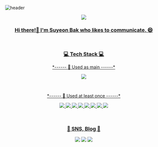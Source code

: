 ![header](https://capsule-render.vercel.app/api?type=soft&color=FFD3E3&height=150&section=header&text=SuyeonBak&fontSize=70&animation=twinkling&fontColor=FFFFFF)


<p align="center">
  <a href="https://github.com/Suyeon-B"><img src="https://hits.seeyoufarm.com/api/count/incr/badge.svg?url=https%3A%2F%2Fgithub.com%2FSuyeon-B&count_bg=%23FF8BA7&title_bg=%23555555&icon=github.svg&icon_color=%23E7E7E7&title=hits&edge_flat=false">
</p>
  
<h3 align="center">Hi there!👋 I'm Suyeon Bak who likes to communicate. 😄</h3>

<br>

<h3 align="center">💻 Tech Stack 💻</h3>


<p align="center">*------ 🌳 Used as main ------*</p>
<p align="center">
  <img src="https://img.shields.io/badge/Python-3766AB?style=flat-square&logo=Python&logoColor=white">
</p>
<br>

<p align="center">*------ 🌱 Used at least once ------*</p>
<p align="center">
  <img src="https://img.shields.io/badge/Java-007396?style=flat-square&logo=Java&logoColor=white">
  <img src="https://img.shields.io/badge/C-A8B9CC?style=flat-square&logo=C&logoColor=white">
  <img src="https://img.shields.io/badge/Javascript-ffb13b?style=flat-square&logo=javascript&logoColor=white">
  <img src="https://img.shields.io/badge/css-1572B6?style=flat-square&logo=css3&logoColor=white">
  <img src="https://img.shields.io/badge/Mysql-E6B91E?style=flat-square&logo=MySql&logoColor=white">
  <img src="https://img.shields.io/badge/aws-333664?style=flat-square&logo=amazon-aws&logoColor=white">
  <img src="https://img.shields.io/badge/MongoDB-47A248?style=flat-square&logo=MongoDB&logoColor=black">
  <img src="https://img.shields.io/badge/HTML5-E34F26?style=flat-square&logo=이미지 이름&logoColor=black">
</p>

<br>


<h3 align="center"> 💌  SNS, Blog 💌 </h3>

<div align="center" style="text-align:center">
  <a href="https://flicker-alyssum-bb5.notion.site/Just-do-it-9e97fdfb789f4337b7e1b343e85e3ba8)" target="_blank"><img src="https://img.shields.io/badge/Notion-000000?style=flat-square&logo=Notion&logoColor=white"/></a> <a href="https://blog.naver.com/tndus4243" target="_blank"><img src="https://img.shields.io/badge/Blog-03C75A?style=flat-square&logo=Naver&logoColor=white"/></a> <a href="https://www.instagram.com/nosuyeonnolife/" target="_blank"><img src="https://img.shields.io/badge/Instagram-E4405F?style=flat-square&logo=Instagram&logoColor=white"/></a>

</div>
<br>
